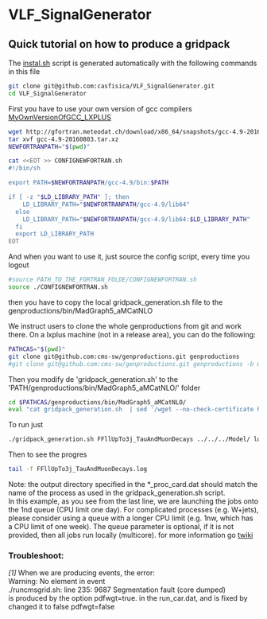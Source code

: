 <!-- To automatic generation of install.sh: All no code lines must start with #, <par>, * , or contain # -->
# VLF_SignalGenerator

<!-- Comments -->

## Quick tutorial on how to produce a gridpack
<par> The [instal.sh](./install.sh) script is generated automatically with the following commands in this file </par>

```bash
git clone git@github.com:casfisica/VLF_SignalGenerator.git
cd VLF_SignalGenerator
```

<par>First you have to use your own version of gcc compilers [MyOwnVersionOfGCC_LXPLUS](https://github.com/casfisica/MyOwnVersionOfGCC_LXPLUS.git)</par>

```bash
wget http://gfortran.meteodat.ch/download/x86_64/snapshots/gcc-4.9-20160803.tar.xz
tar xvf gcc-4.9-20160803.tar.xz
NEWFORTRANPATH="$(pwd)"

cat <<EOT >> CONFIGNEWFORTRAN.sh 
#!/bin/sh

export PATH=$NEWFORTRANPATH/gcc-4.9/bin:$PATH

if [ -z "$LD_LIBRARY_PATH" ]; then
    LD_LIBRARY_PATH="$NEWFORTRANPATH/gcc-4.9/lib64"
  else
    LD_LIBRARY_PATH="$NEWFORTRANPATH/gcc-4.9/lib64:$LD_LIBRARY_PATH"
  fi
  export LD_LIBRARY_PATH
EOT
```
<par>And when you want to use it, just source the config script, every time you logout</par>


```bash
#source PATH_TO_THE_FORTRAN_FOLDE/CONFIGNEWFORTRAN.sh 
source ./CONFIGNEWFORTRAN.sh 

```

<par>then you have to copy the local gridpack_generation.sh file to the genproductions/bin/MadGraph5_aMCatNLO</par>

<par> We instruct users to clone the whole genproductions from git and work there. On a lxplus machine (not in a release area), you can do the following:</par>

```bash
PATHCAS="$(pwd)"
git clone git@github.com:cms-sw/genproductions.git genproductions
#git clone git@github.com:cms-sw/genproductions.git genproductions -b mg26x
```
<par>Then you modify  de 'gridpack_generation.sh' to the 'PATH/genproductions/bin/MadGraph5_aMCatNLO/' folder</par>

```bash
cd $PATHCAS/genproductions/bin/MadGraph5_aMCatNLO/
eval "cat gridpack_generation.sh  | sed '/wget --no-check-certificate https/c\            cp $PATHCAS\/Model\/\$model .\/'> gridpack_generation.sh "

```
<par>To run just </par>
    
```bash
./gridpack_generation.sh FFllUpTo3j_TauAndMuonDecays ../../../Model/ local &

```

<par>Then to see the progres</par>

```bash
tail -f FFllUpTo3j_TauAndMuonDecays.log 
```


<par> Note: the output directory specified in the *_proc_card.dat should match the name of the process as used in the gridpack_generation.sh script. <br>
    In this example, as you see from the last line, we are launching the jobs onto the 1nd queue (CPU limit one day). For complicated processes (e.g. W+jets), please consider using a queue with a longer CPU limit (e.g. 1nw, which has a CPU limit of one week). The queue parameter is optional, if it is not provided, then all jobs run locally (multicore). for more information go  [twiki](https://twiki.cern.ch/twiki/bin/viewauth/CMS/QuickGuideMadGraph5aMCatNLO) </par>

### Troubleshoot: 
<par><i>[1]</i> When we are producing events, the error:<br>
        Warning: No element <mgrwt> in event<br>
        ./runcmsgrid.sh: line 235:  9687 Segmentation fault      (core dumped)<br>
    is produced by the option pdfwgt=true. in the run_car.dat, and is fixed by changed it to false pdfwgt=false </par>
